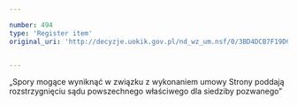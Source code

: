 ```yaml
---

number: 494
type: 'Register item'
original_uri: 'http://decyzje.uokik.gov.pl/nd_wz_um.nsf/0/3BD4DCB7F19DC143C12572DD0032959A?OpenDocument'


---
```


„Spory mogące wyniknąć w związku z wykonaniem umowy Strony poddają rozstrzygnięciu sądu powszechnego właściwego dla siedziby pozwanego”
